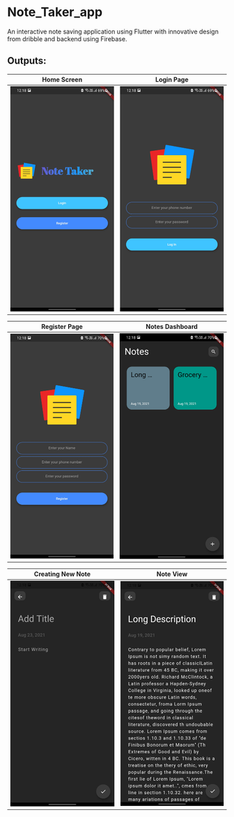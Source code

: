 # Note_Taker_app
An interactive note saving application using Flutter with innovative design from dribble and backend using Firebase.
## Outputs:
Home Screen                                                                                                             |  Login Page
:------------------------------------------------------------------------------------------------------------------------:|:-------------------------:
<img src="https://github.com/anuditakeshri/Note_Taker-App/blob/master/Screenshots/Home_page-NT.jpg" width="250">|<img src="https://github.com/anuditakeshri/Note_Taker-App/blob/master/Screenshots/Login_NT.jpg" width="250">

Register Page                                                                                                             |  Notes Dashboard
:------------------------------------------------------------------------------------------------------------------------:|:-------------------------:
<img src="https://github.com/anuditakeshri/Note_Taker-App/blob/master/Screenshots/Register_NT.jpg" width="250">|<img src="https://github.com/anuditakeshri/Note_Taker-App/blob/master/Screenshots/Dashboard_NT.jpg" width="250">

Creating New Note                                                                                                            |  Note View
:------------------------------------------------------------------------------------------------------------------------:|:-------------------------:
<img src="https://github.com/anuditakeshri/Note_Taker-App/blob/master/Screenshots/New_note_NT.jpg" width="250">|<img src="https://github.com/anuditakeshri/Note_Taker-App/blob/master/Screenshots/Note_NT.jpg" width="250">
